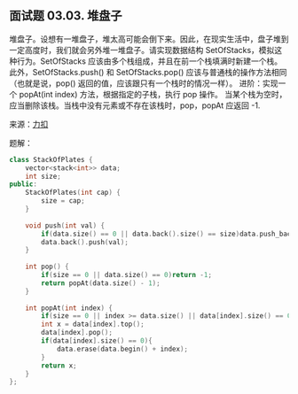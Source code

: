 ## 面试题 03.03. 堆盘子
堆盘子。设想有一堆盘子，堆太高可能会倒下来。因此，在现实生活中，盘子堆到一定高度时，我们就会另外堆一堆盘子。请实现数据结构 SetOfStacks，模拟这种行为。SetOfStacks 应该由多个栈组成，并且在前一个栈填满时新建一个栈。此外，SetOfStacks.push() 和 SetOfStacks.pop() 应该与普通栈的操作方法相同（也就是说，pop() 返回的值，应该跟只有一个栈时的情况一样）。 进阶：实现一个 popAt(int index) 方法，根据指定的子栈，执行 pop 操作。
当某个栈为空时，应当删除该栈。当栈中没有元素或不存在该栈时，pop，popAt 应返回 -1.

来源：[力扣](https://leetcode-cn.com/problems/stack-of-plates-lcci)

题解：
```C++
class StackOfPlates {
    vector<stack<int>> data;
    int size;
public:
    StackOfPlates(int cap) {
        size = cap;
    }
    
    void push(int val) {
        if(data.size() == 0 || data.back().size() == size)data.push_back(stack<int>());
        data.back().push(val);
    }
    
    int pop() {
        if(size == 0 || data.size() == 0)return -1;
        return popAt(data.size() - 1);
    }
    
    int popAt(int index) {
        if(size == 0 || index >= data.size() || data[index].size() == 0)return -1;
        int x = data[index].top();
        data[index].pop();
        if(data[index].size() == 0){
            data.erase(data.begin() + index);
        }
        return x;
    }
};
```
